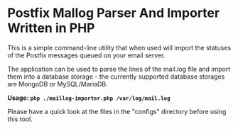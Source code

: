 Postfix Mallog Parser And Importer Written in PHP
=================================================
This is a simple command-line utility that when used will import the statuses of the Postfix messages queued on your email server. 

The application can be used to parse the lines of the mail.log file and import them into a database storage - the currently supported database storages are MongoDB or MySQL/MariaDB.

**Usage: `php ./maillog-importer.php /var/log/mail.log`**

Please have a quick look at the files in the "configs" directory before using this tool.
